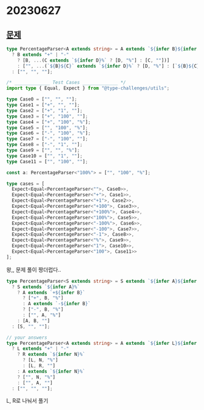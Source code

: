 # 20230627

## [문제](https://www.typescriptlang.org/play?ssl=68&ssc=2&pln=35&pc=1#code/PQKgUABBCMCcDsAOCBaCAFApgJwMaYDsAXAQwHNMMTsBnHSVFJ5hgIwE8IBlHgCwFcSASzixYEABQABHlwHDRsAJQQAxAFtMAEyH91aopnUAHADYlDKU0MPYSpsA1XOIARX6YaRIQHsCjqABJE1MjQiIMHHxickx0ajpsAB4AFQhMAA9DAi0aCC9sIQIyAD4AOgYAQVxcH2wdYogiHybeSgADYAA9CQAdAGoAH16UJQB+Pq0Qcb6AUnGAEmB2iGxMMn5zQqJOZoh1C1xeCDSSHIgKCKJeNcoDoiPPCoYUtvyibH5cIn41-N4fJstBBWJgAFwQADa7TM-DydX2RTh7QANBB2gQ9KDsKj0fwCDZ2gBdBiBABmEBslLyBB8EVwJGMPzWWjR10oWkwZJImwiQjyZ3SJh270KxWeUAAYgjMiQQuCAuj2u0iDQGDtjJR0FwPkUyNAIABeCAAchN6vYmowOrFZAATEbTf1EABWWbmqAarU2vUAZkdJpQrvdFqt2t1xQALAHgx6mpbvRGyC6Yy7zaHKAAlA3GrB4cKxeK0HBJcO26AlCDAYDpDKa77aKFmtHN00mkmehMQTMO3NRAsUIuJUs+4p2yvV2v1wzAyEAIn6c7Rc9dS4gc9mc478atmf9ffzMUHCRLZb9E5rmWnjfnKDXK5d9832693ejB+ipGPxeSZ6jF6nTAG1nOd71XZdnwzbsUw-Ac4hPX9R2TACryAmcoVA5dwPXLcGGVdpFUrAA1IRMAAdwgPwIAAcRsAAJfhWAhXgiCIYwaDBatVSOMoACsaDKOoyGAOAkDAEBgEcUAIAAfTk+SFPkiAAE1AWwCAAGEfE5CA6JwShFMMuSIAkxxXzzT9CwQpJKlrbJclFPVK2NWzMnsvJ2gWABvIoyRwCAACEAF9vN8-yNKClYxkCuzCAciQTX6E0IEGU0UBNFRoshAK0TKPKJA02Kcg80KCD89SABEgtmKKoQqlt3SJCAIUhDSW3bFQmpa1s8rKCRPK84LvIilY3LikqfLK-yqpqiAsvq01GuaqEBqGryRvaoklC6psTXazapJAWSjMUk5PAiDSSDoPITtO0yhBMOori7LyIAAUQAR0EUw0Teus0IgIKIDJbAfH0E0pC9FAjnsUJik8YB+G8UwaHTV9LroAAGR1IVbPH2zAdGrswHMmyS-a2xJIm6F7Mm9tNaB6bNKmuwxzB9zpltoExzGmYJ6nMHfTmGZ5pnGsJ1niZg3audFhr+clugADYccDJnud5+WWatNn4FV9LZc1ymJZ14nkGNXGDYZvntcoNnxAt-GtZNu3ie51X1Ztl3NLd0ncfVuXjbAWoCC8CASAhCy4KHEsTQ191nJlkWjZNcXvYZa6cYYP7pyST7vtLfsj3gn8kjNEo0TZzGSgr7P-u+POvvsQvDy-Evh0Sk0K59ugK1rqAc7QxuC6j4uY+SRLGe7tnx379766IYfm9Htvx7L-oNa7yvid9GuUTr3P8+XovV+syeeYT7e6EjPeD6Ho-TBbyzvw7+Ot57zAXVvgeF6Xx+V6sqXQMb9p7EyVt-eeh8m7-xPoAjuKBN6gLoPACBg8G4PyftHM+CD35s0QKg3+GCAEv1jpfD+sACFQJHrAkhE8p5XxJtXOeaDF5EJoe3WOiCGHQD7vvEkYBpK3QUhASUvx2TqR1Jgdix0hEyRMpJUADBKxyGoJQdgal8g+FMEjXwodmKsXYpxYA3FeB8QEkJESCBEDADODQMi9AoDEVIhRGgWidF+A4hAFibEOJcRoDxfiglsDCVEtY1x2jvAeKURAAAsnUO2vBYaEAoJ47xhi-EBPMcE8SkkgA)

```ts
type PercentageParser<A extends string> = A extends `${infer B}${infer C}`
  ? B extends "+" | "-"
    ? [B, ...(C extends `${infer D}%` ? [D, "%"] : [C, ""])]
    : ["", ...(`${B}${C}` extends `${infer D}%` ? [D, "%"] : [`${B}${C}`, ""])]
  : ["", "", ""];

/* _____________ Test Cases _____________ */
import type { Equal, Expect } from "@type-challenges/utils";

type Case0 = ["", "", ""];
type Case1 = ["+", "", ""];
type Case2 = ["+", "1", ""];
type Case3 = ["+", "100", ""];
type Case4 = ["+", "100", "%"];
type Case5 = ["", "100", "%"];
type Case6 = ["-", "100", "%"];
type Case7 = ["-", "100", ""];
type Case8 = ["-", "1", ""];
type Case9 = ["", "", "%"];
type Case10 = ["", "1", ""];
type Case11 = ["", "100", ""];

const a: PercentageParser<"100%"> = ["", "100", "%"];

type cases = [
  Expect<Equal<PercentageParser<"">, Case0>>,
  Expect<Equal<PercentageParser<"+">, Case1>>,
  Expect<Equal<PercentageParser<"+1">, Case2>>,
  Expect<Equal<PercentageParser<"+100">, Case3>>,
  Expect<Equal<PercentageParser<"+100%">, Case4>>,
  Expect<Equal<PercentageParser<"100%">, Case5>>,
  Expect<Equal<PercentageParser<"-100%">, Case6>>,
  Expect<Equal<PercentageParser<"-100">, Case7>>,
  Expect<Equal<PercentageParser<"-1">, Case8>>,
  Expect<Equal<PercentageParser<"%">, Case9>>,
  Expect<Equal<PercentageParser<"1">, Case10>>,
  Expect<Equal<PercentageParser<"100">, Case11>>
];
```

왕,, 문제 풀이 짱더럽다..

```ts
type PercentageParser<S extends string> = S extends `${infer A}${infer B}`
  ? S extends `${infer A}%`
    ? A extends `+${infer B}`
      ? ["+", B, "%"]
      : A extends `-${infer B}`
      ? ["-", B, "%"]
      : ["", A, "%"]
    : [A, B, ""]
  : [S, "", ""];
```

```ts
// your answers
type PercentageParser<A extends string> = A extends `${infer L}${infer R}`
  ? L extends "+" | "-"
    ? R extends `${infer N}%`
      ? [L, N, "%"]
      : [L, R, ""]
    : A extends `${infer N}%`
    ? ["", N, "%"]
    : ["", A, ""]
  : ["", "", ""];
```

L, R로 나눠서 풀기
